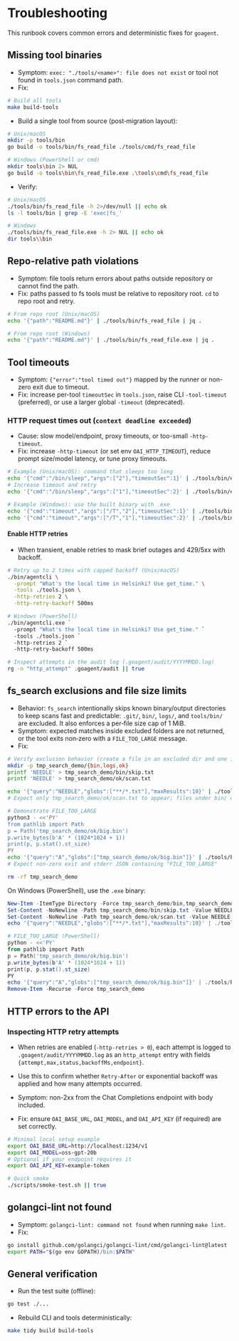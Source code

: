 # Troubleshooting

This runbook covers common errors and deterministic fixes for `goagent`.

## Missing tool binaries
- Symptom: `exec: "./tools/<name>": file does not exist` or tool not found in `tools.json` command path.
- Fix:
```bash
# Build all tools
make build-tools
```
- Build a single tool from source (post‑migration layout):
```bash
# Unix/macOS
mkdir -p tools/bin
go build -o tools/bin/fs_read_file ./tools/cmd/fs_read_file

# Windows (PowerShell or cmd)
mkdir tools\bin 2> NUL
go build -o tools\bin\fs_read_file.exe .\tools\cmd\fs_read_file
```
- Verify:
```bash
# Unix/macOS
./tools/bin/fs_read_file -h 2>/dev/null || echo ok
ls -l tools/bin | grep -E 'exec|fs_'

# Windows
./tools/bin/fs_read_file.exe -h 2> NUL || echo ok
dir tools\\bin
```

## Repo-relative path violations
- Symptom: file tools return errors about paths outside repository or cannot find the path.
- Fix: paths passed to fs tools must be relative to repository root. `cd` to repo root and retry.
```bash
# From repo root (Unix/macOS)
echo '{"path":"README.md"}' | ./tools/bin/fs_read_file | jq .

# From repo root (Windows)
echo '{"path":"README.md"}' | ./tools/bin/fs_read_file.exe | jq .
```

## Tool timeouts
- Symptom: `{"error":"tool timed out"}` mapped by the runner or non-zero exit due to timeout.
- Fix: increase per-tool `timeoutSec` in `tools.json`, raise CLI `-tool-timeout` (preferred), or use a larger global `-timeout` (deprecated).

### HTTP request times out (`context deadline exceeded`)
- Cause: slow model/endpoint, proxy timeouts, or too-small `-http-timeout`.
- Fix: increase `-http-timeout` (or set env `OAI_HTTP_TIMEOUT`), reduce prompt size/model latency, or tune proxy timeouts.
```bash
# Example (Unix/macOS): command that sleeps too long
echo '{"cmd":"/bin/sleep","args":["2"],"timeoutSec":1}' | ./tools/bin/exec || true
# Increase timeout and retry
echo '{"cmd":"/bin/sleep","args":["1"],"timeoutSec":2}' | ./tools/bin/exec

# Example (Windows): use the built binary with .exe
echo '{"cmd":"timeout","args":["/T","2"],"timeoutSec":1}' | ./tools/bin/exec.exe || true
echo '{"cmd":"timeout","args":["/T","1"],"timeoutSec":2}' | ./tools/bin/exec.exe
```

#### Enable HTTP retries
- When transient, enable retries to mask brief outages and 429/5xx with backoff.
```bash
# Retry up to 2 times with capped backoff (Unix/macOS)
./bin/agentcli \
  -prompt "What's the local time in Helsinki? Use get_time." \
  -tools ./tools.json \
  -http-retries 2 \
  -http-retry-backoff 500ms

# Windows (PowerShell)
./bin/agentcli.exe `
  -prompt "What's the local time in Helsinki? Use get_time." `
  -tools ./tools.json `
  -http-retries 2 `
  -http-retry-backoff 500ms

# Inspect attempts in the audit log (.goagent/audit/YYYYMMDD.log)
rg -n "http_attempt" .goagent/audit || true
```

## fs_search exclusions and file size limits
- Behavior: `fs_search` intentionally skips known binary/output directories to keep scans fast and predictable: `.git/`, `bin/`, `logs/`, and `tools/bin/` are excluded. It also enforces a per‑file size cap of 1 MiB.
- Symptom: expected matches inside excluded folders are not returned, or the tool exits non‑zero with a `FILE_TOO_LARGE` message.
- Fix:
```bash
# Verify exclusion behavior (create a file in an excluded dir and one in a normal dir)
mkdir -p tmp_search_demo/{bin,logs,ok}
printf 'NEEDLE' > tmp_search_demo/bin/skip.txt
printf 'NEEDLE' > tmp_search_demo/ok/scan.txt

echo '{"query":"NEEDLE","globs":["**/*.txt"],"maxResults":10}' | ./tools/bin/fs_search | jq .
# Expect only tmp_search_demo/ok/scan.txt to appear; files under bin/ or logs/ are skipped

# Demonstrate FILE_TOO_LARGE
python3 - <<'PY'
from pathlib import Path
p = Path('tmp_search_demo/ok/big.bin')
p.write_bytes(b'A' * (1024*1024 + 1))
print(p, p.stat().st_size)
PY
echo '{"query":"A","globs":["tmp_search_demo/ok/big.bin"]}' | ./tools/bin/fs_search || true
# Expect non-zero exit and stderr JSON containing "FILE_TOO_LARGE"

rm -rf tmp_search_demo
```

On Windows (PowerShell), use the `.exe` binary:
```powershell
New-Item -ItemType Directory -Force tmp_search_demo/bin,tmp_search_demo/logs,tmp_search_demo/ok | Out-Null
Set-Content -NoNewline -Path tmp_search_demo/bin/skip.txt -Value NEEDLE
Set-Content -NoNewline -Path tmp_search_demo/ok/scan.txt -Value NEEDLE
echo '{"query":"NEEDLE","globs":["**/*.txt"],"maxResults":10}' | ./tools/bin/fs_search.exe | jq .

# FILE_TOO_LARGE (PowerShell)
python - <<'PY'
from pathlib import Path
p = Path('tmp_search_demo/ok/big.bin')
p.write_bytes(b'A' * (1024*1024 + 1))
print(p, p.stat().st_size)
PY
echo '{"query":"A","globs":["tmp_search_demo/ok/big.bin"]}' | ./tools/bin/fs_search.exe; if ($LASTEXITCODE -eq 0) { Write-Error 'expected non-zero' }
Remove-Item -Recurse -Force tmp_search_demo
```

## HTTP errors to the API
### Inspecting HTTP retry attempts
- When retries are enabled (`-http-retries > 0`), each attempt is logged to `.goagent/audit/YYYYMMDD.log` as an `http_attempt` entry with fields `{attempt,max,status,backoffMs,endpoint}`.
- Use this to confirm whether `Retry-After` or exponential backoff was applied and how many attempts occurred.

- Symptom: non-2xx from the Chat Completions endpoint with body included.
- Fix: ensure `OAI_BASE_URL`, `OAI_MODEL`, and `OAI_API_KEY` (if required) are set correctly.
```bash
# Minimal local setup example
export OAI_BASE_URL=http://localhost:1234/v1
export OAI_MODEL=oss-gpt-20b
# Optional if your endpoint requires it
export OAI_API_KEY=example-token

# Quick smoke
./scripts/smoke-test.sh || true
```

## golangci-lint not found
- Symptom: `golangci-lint: command not found` when running `make lint`.
- Fix:
```bash
go install github.com/golangci/golangci-lint/cmd/golangci-lint@latest
export PATH="$(go env GOPATH)/bin:$PATH"
```

## General verification
- Run the test suite (offline):
```bash
go test ./...
```
- Rebuild CLI and tools deterministically:
```bash
make tidy build build-tools
```
